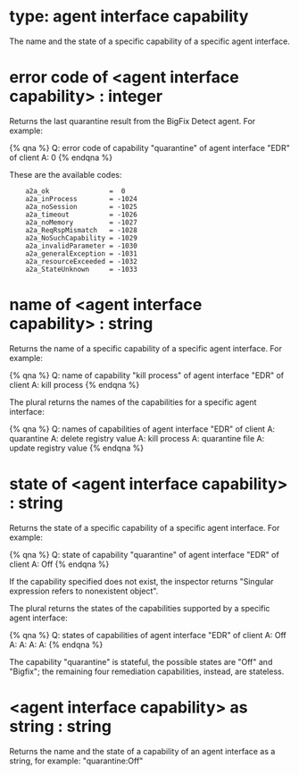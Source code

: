 # type: agent interface capability

The name and the state of a specific capability of a specific agent interface. 

# error code of &lt;agent interface capability&gt; : integer

Returns the last quarantine result from the BigFix Detect agent. For example:

{% qna %}
Q: error code of capability "quarantine" of agent interface "EDR" of client
A: 0
{% endqna %}

These are the available codes:

```
    a2a_ok               =  0
    a2a_inProcess        = -1024
    a2a_noSession        = -1025
    a2a_timeout          = -1026
    a2a_noMemory         = -1027
    a2a_ReqRspMismatch   = -1028
    a2a_NoSuchCapability = -1029
    a2a_invalidParameter = -1030
    a2a_generalException = -1031
    a2a_resourceExceeded = -1032
    a2a_StateUnknown     = -1033 
```

# name of &lt;agent interface capability&gt; : string

Returns the name of a specific capability of a specific agent interface. For example:

{% qna %}
Q: name of capability "kill process" of agent interface "EDR" of client
A: kill process
{% endqna %}

The plural returns the names of the capabilities for a specific agent interface:

{% qna %}
Q: names of capabilities of agent interface "EDR" of client
A: quarantine
A: delete registry value
A: kill process
A: quarantine file
A: update registry value
{% endqna %}

# state of &lt;agent interface capability&gt; : string

Returns the state of a specific capability of a specific agent interface. For example:

{% qna %}
Q: state of capability "quarantine" of agent interface "EDR" of client
A: Off
{% endqna %}

If the capability specified does not exist, the inspector returns "Singular expression refers to nonexistent object".

The plural returns the states of the capabilities supported by a specific agent interface:

{% qna %}
Q: states of capabilities of agent interface "EDR" of client
A: Off
A: 
A: 
A: 
A: 
{% endqna %}

The capability "quarantine" is stateful, the possible states are "Off" and "Bigfix"; the remaining four remediation capabilities, instead, are stateless.

# &lt;agent interface capability&gt; as string : string

Returns the name and the state of a capability of an agent interface as a string, for example: "quarantine:Off"
